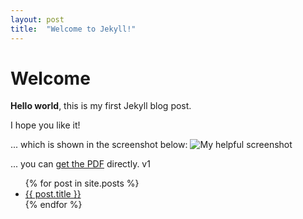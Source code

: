 ```yaml
---
layout: post
title:  "Welcome to Jekyll!"
---
```


# Welcome

**Hello world**, this is my first Jekyll blog post.

I hope you like it!


... which is shown in the screenshot below:
![My helpful screenshot](https://github.com/WayneDW/Contour-Stochastic-Gradient-Langevin-Dynamics/blob/master/figures/CSGLD.gif)


... you can [get the PDF](/images/profile4.png) directly. v1



<ul>
  {% for post in site.posts %}
    <li>
      <a href="{https://github.com/WayneDW/Contour-Stochastic-Gradient-Langevin-Dynamics/blob/master/figures/CSGLD.gif }">{{ post.title }}</a>
    </li>
  {% endfor %}
</ul>
